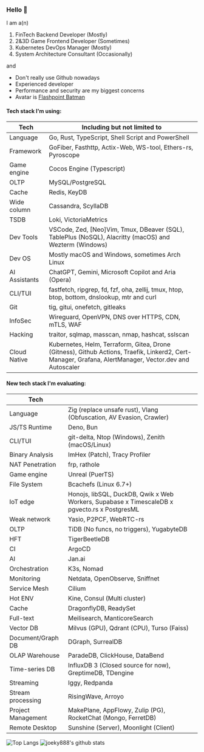 ### Hello 👋

I am a(n)

1. FinTech Backend Developer (Mostly)
2. 2&3D Game Frontend Developer (Sometimes)
3. Kubernetes DevOps Manager (Mostly)
4. System Architecture Consultant (Occasionally)

and

* Don't really use Github nowadays
* Experienced developer
* Performance and security are my biggest concerns
* Avatar is [Flashpoint Batman](https://vsbattles.fandom.com/wiki/Batman_(Thomas_Wayne))

#### Tech stack I'm using:

| Tech          | Including but not limited to                                                                                                                           |
| ------------- | ------------------------------------------------------------------------------------------------------------------------------------------------------ |
| Language      | Go, Rust, TypeScript, Shell Script and PowerShell                                                                                                      |
| Framework     | GoFiber, Fasthttp, Actix-Web, WS-tool, Ethers-rs, Pyroscope                                                                                            |
| Game engine   | Cocos Engine (Typescript)                                                                                                                              |
| OLTP          | MySQL/PostgreSQL                                                                                                                                       |
| Cache         | Redis, KeyDB                                                                                                                                           |
| Wide column   | Cassandra, ScyllaDB                                                                                                                                    |
| TSDB          | Loki, VictoriaMetrics                                                                                                                                  |
| Dev Tools     | VSCode, Zed, [Neo]Vim, Tmux, DBeaver (SQL), TablePlus (NoSQL), Alacritty (macOS) and Wezterm (Windows)                                                 |
| Dev OS        | Mostly macOS and Windows, sometimes Arch Linux                                                                                                         |
| AI Assistants | ChatGPT, Gemini, Microsoft Copilot and Aria (Opera)                                                                                                    |
| CLI/TUI       | fastfetch, ripgrep, fd, fzf, oha, zellij, tmux, htop, btop, bottom, dnslookup, mtr and curl                                                            |
| Git           | tig, gitui, onefetch, gitleaks                                                                                                                         |
| InfoSec       | Wireguard, OpenVPN, DNS over HTTPS, CDN, mTLS, WAF                                                                                                     |
| Hacking       | traitor, sqlmap, masscan, nmap, hashcat, sslscan                                                                                                       |
| Cloud Native  | Kubernetes, Helm, Terraform, Gitea, Drone (Gitness), Github Actions, Traefik, Linkerd2, Cert-Manager, Grafana, AlertManager, Vector.dev and Autoscaler |

#### New tech stack I'm evaluating:

| Tech               |                                                                                              |
| ------------------ | -------------------------------------------------------------------------------------------- |
| Language           | Zig (replace unsafe rust), Vlang (Obfuscation, AV Evasion, Crawler)                          |
| JS/TS Runtime      | Deno, Bun                                                                                    |
| CLI/TUI            | git-delta, Ntop (Windows), Zenith (macOS/Linux)                                              |
| Binary Analysis    | ImHex (Patch), Tracy Profiler                                                                |
| NAT Penetration    | frp, rathole                                                                                 |
| Game engine        | Unreal (PuerTS)                                                                              |
| File System        | Bcachefs (Linux 6.7+)                                                                        |
| IoT edge           | Honojs, libSQL, DuckDB, Qwik x Web Workers, Supabase x TimescaleDB x pgvecto.rs x PostgresML |
| Weak network       | Yasio, P2PCF, WebRTC-rs                                                                      |
| OLTP               | TiDB (No funcs, no triggers), YugabyteDB                                                     |
| HFT                | TigerBeetleDB                                                                                |
| CI                 | ArgoCD                                                                                       |
| AI                 | Jan.ai                                                                                       |
| Orchestration      | K3s, Nomad                                                                                   |
| Monitoring         | Netdata, OpenObserve, Sniffnet                                                               |
| Service Mesh       | Cilium                                                                                       |
| Hot ENV            | Kine, Consul (Multi cluster)                                                                 |
| Cache              | DragonflyDB, ReadySet                                                                        |
| Full-text          | Meilisearch, ManticoreSearch                                                                 |
| Vector DB          | Milvus (GPU), Qdrant (CPU), Turso (Faiss)                                                    |
| Document/Graph DB  | DGraph, SurrealDB                                                                            |
| OLAP Warehouse     | ParadeDB, ClickHouse, DataBend                                                               |
| Time-series DB     | InfluxDB 3 (Closed source for now), GreptimeDB, TDengine                                     |
| Streaming          | Iggy, Redpanda                                                                               |
| Stream processing  | RisingWave, Arroyo                                                                           |
| Project Management | MakePlane, AppFlowy, Zulip (PG), RocketChat (Mongo, FerretDB)                                |
| Remote Desktop     | Sunshine (Server), Moonlight (Client)                                                        |

![Top Langs](https://github-readme-stats.vercel.app/api/top-langs/?username=joeky888&hide=html&theme=dark)
![joeky888's github stats](https://github-readme-stats.vercel.app/api?username=joeky888&show_icons=true&count_private=true&line_height=40&theme=synthwave)
